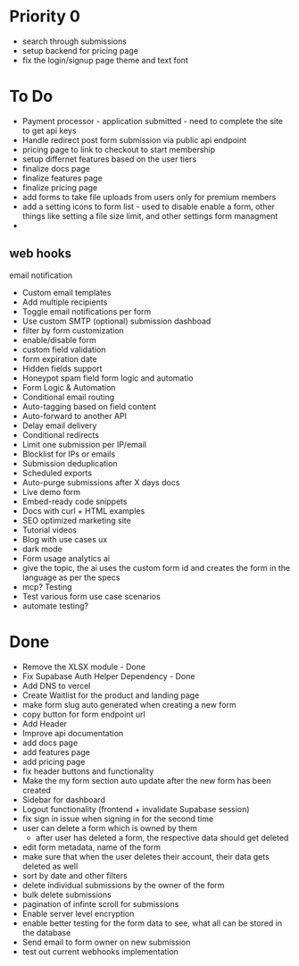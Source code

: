 # Priority 0
- search through submissions 
- setup backend for pricing page
- fix the login/signup page theme and text font
# To Do
- Payment processor - application submitted - need to complete the site to get api keys
- Handle redirect post form submission via public api endpoint
- pricing page to link to checkout to start membership 
- setup differnet features based on the user tiers
- finalize docs page
- finalize features page
- finalize pricing page
- add forms to take file uploads from users only for premium members
- add a setting icons to form list - used to disable enable a form, other things like setting a file size limit, and other settings
form managment 
- 
web hooks
- 
email notification
- Custom email templates
- Add multiple recipients
- Toggle email notifications per form
- Use custom SMTP (optional)
submission dashboad
- filter by form
customization 
- enable/disable form
- custom field validation
- form expiration date
- Hidden fields support
- Honeypot spam field 
form logic and automatio
- Form Logic & Automation
- Conditional email routing
- Auto-tagging based on field content
- Auto-forward to another API
- Delay email delivery
- Conditional redirects
- Limit one submission per IP/email
- Blocklist for IPs or emails
- Submission deduplication
- Scheduled exports
- Auto-purge submissions after X days
docs
- Live demo form
- Embed-ready code snippets
- Docs with curl + HTML examples
- SEO optimized marketing site
- Tutorial videos
- Blog with use cases
ux
- dark mode
- Form usage analytics
ai 
- give the topic, the ai uses the custom form id and creates the form in the language as per the specs
- mcp?
Testing
- Test various form use case scenarios
- automate testing?

# Done
- Remove the XLSX module - Done
- Fix Supabase Auth Helper Dependency - Done
- Add DNS to vercel
- Create Waitlist for the product and landing page
- make form slug auto generated when creating a new form
- copy button for form endpoint url
- Add Header
- Improve api documentation
- add docs page
- add features page
- add pricing page
- fix header buttons and functionality
- Make the my form section auto update after the new form has been created
- Sidebar for dashboard
- Logout functionality (frontend + invalidate Supabase session) 
- fix sign in issue when signing in for the second time
- user can delete a form which is owned by them
    - after user has deleted a form, the respective data should get deleted
- edit form metadata, name of the form
- make sure that when the user deletes their account, their data gets deleted as well
- sort by date and other filters
- delete individual submissions by the owner of the form
- bulk delete submissions
- pagination of infinte scroll for submissions
- Enable server level encryption
- enable better testing for the form data to see, what all can be stored in the database
- Send email to form owner on new submission
- test out current webhooks implementation